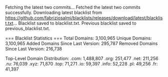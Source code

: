 Fetching the latest two commits...
Fetched the latest two commits successfully.
Downloading latest blacklist from https://github.com/fabriziosalmi/blacklists/releases/download/latest/blacklist.txt...
Blacklist saved to blacklist.txt.
Previous blacklist saved to previous_blacklist.txt.

=== Blacklist Statistics ===
Total Domains: 3,100,965
Unique Domains: 3,100,965
Added Domains Since Last Version: 295,787
Removed Domains Since Last Version: 216,738

Top-Level Domain Distribution:
  .com: 1,488,807
  .org: 251,477
  .net: 211,256
  .ru: 76,039
  .xyz: 71,870
  .top: 71,271
  .io: 59,397
  .info: 52,228
  .pl: 49,256
  .fr: 41,397
